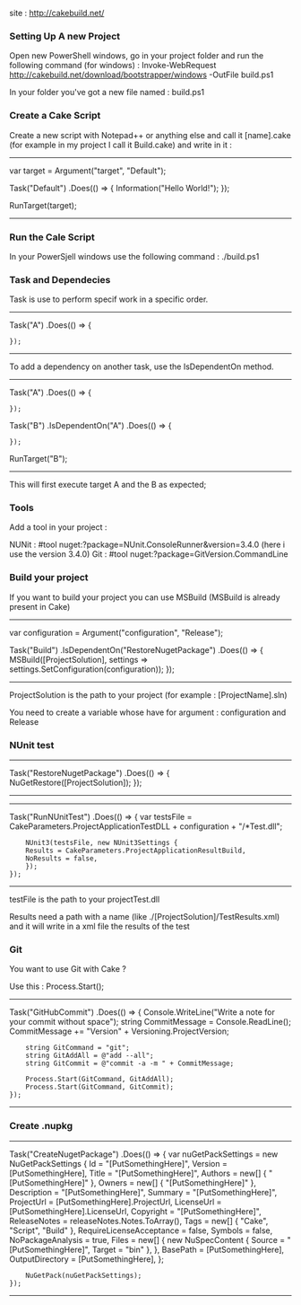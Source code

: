 site : http://cakebuild.net/

### Setting Up A new Project 

Open new PowerShell windows, go in your project folder and run the following command (for windows) : 
Invoke-WebRequest http://cakebuild.net/download/bootstrapper/windows -OutFile build.ps1

In your folder you've got a new file named : build.ps1

### Create a Cake Script

Create a new script with Notepad++ or anything else and call it [name].cake (for example in my project I call it Build.cake) and write in it : 

----------------------------------------------------------------

var target = Argument("target", "Default");

Task("Default")
  .Does(() =>
{
  Information("Hello World!");
});

RunTarget(target);

----------------------------------------------------------------

### Run the Cale Script

In your PowerSjell windows use the following command : ./build.ps1

### Task and Dependecies

Task is use to perform specif work in a specific order.

----------------------------------------------------------------

Task("A")
    .Does(() =>
    {

    });

----------------------------------------------------------------

To add a dependency on another task, use the IsDependentOn method.

----------------------------------------------------------------

Task("A")
    .Does(() => 
    {

    });

Task("B")
    .IsDependentOn("A")
    .Does(() => 
    {

    });

RunTarget("B");

----------------------------------------------------------------

This will first execute target A and the B as expected;

### Tools

Add a tool in your project : 

NUNit : #tool nuget:?package=NUnit.ConsoleRunner&version=3.4.0 (here i use the version 3.4.0)
Git : #tool nuget:?package=GitVersion.CommandLine

### Build your project

If you want to build your project you can use MSBuild (MSBuild is already present in Cake)

----------------------------------------------------------------

var configuration = Argument("configuration", "Release");

Task("Build")
    .IsDependentOn("RestoreNugetPackage")
    .Does(() => 
    {
        MSBuild([ProjectSolution], settings =>
            settings.SetConfiguration(configuration));
    });

----------------------------------------------------------------

ProjectSolution is the path to your project (for example : [ProjectName].sln)

You need to create a variable whose have for argument : configuration and Release

### NUnit test

----------------------------------------------------------------

Task("RestoreNugetPackage")
    .Does(() => 
    {
        NuGetRestore([ProjectSolution]);
    });

----------------------------------------------------------------

----------------------------------------------------------------

Task("RunNUnitTest")
    .Does(() =>
    {
        var testsFile = CakeParameters.ProjectApplicationTestDLL + configuration + "/*Test.dll";

        NUnit3(testsFile, new NUnit3Settings {
        Results = CakeParameters.ProjectApplicationResultBuild,
        NoResults = false,
        });
    });

----------------------------------------------------------------

testFile is the path to your projectTest.dll

Results need a path with a name (like ./[ProjectSolution]/TestResults.xml) and it will write in a xml file the results of the test 

### Git 

You want to use Git with Cake ?

Use this : Process.Start();

----------------------------------------------------------------

Task("GitHubCommit")
    .Does(() =>
    {
        Console.WriteLine("Write a note for your commit without space");
        string CommitMessage = Console.ReadLine();
        CommitMessage += "Version" + Versioning.ProjectVersion;

        string GitCommand = "git";
        string GitAddAll = @"add --all";
        string GitCommit = @"commit -a -m " + CommitMessage;

        Process.Start(GitCommand, GitAddAll);
        Process.Start(GitCommand, GitCommit);
    });

----------------------------------------------------------------

### Create .nupkg 

----------------------------------------------------------------

Task("CreateNugetPackage")
    .Does(() => 
    {
        var nuGetPackSettings = new NuGetPackSettings
        {
            Id = "[PutSomethingHere]",
            Version = [PutSomethingHere],
            Title = "[PutSomethingHere]",
            Authors = new[] 
            {
                "[PutSomethingHere]"
            },
            Owners = new[] 
            {
                "[PutSomethingHere]"
            },
            Description = "[PutSomethingHere]",
            Summary = "[PutSomethingHere]",
            ProjectUrl = [PutSomethingHere].ProjectUrl,
            LicenseUrl = [PutSomethingHere].LicenseUrl,
            Copyright = "[PutSomethingHere]",
            ReleaseNotes = releaseNotes.Notes.ToArray(),
            Tags = new[] 
            {
                "Cake", "Script", "Build"
            },
            RequireLicenseAcceptance = false,
            Symbols = false,
            NoPackageAnalysis = true,
            Files = new[] 
            {
                new NuSpecContent 
                {
                    Source = "[PutSomethingHere]", Target = "bin"
                },
            },
            BasePath = [PutSomethingHere],
            OutputDirectory = [PutSomethingHere],
        };

        NuGetPack(nuGetPackSettings);
    });

----------------------------------------------------------------

